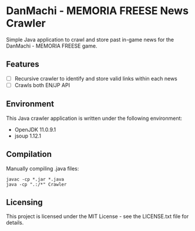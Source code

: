 # DanMachi - MEMORIA FREESE News Crawler

Simple Java application to crawl and store past in-game news for the DanMachi - MEMORIA FREESE game.


## Features
- [ ] Recursive crawler to identify and store valid links within each news
- [ ] Crawls both EN/JP API

## Environment
This Java crawler application is written under the following environment:
- OpenJDK 11.0.9.1
- jsoup 1.12.1


## Compilation
Manually compiling .java files:
```shell
javac -cp *.jar *.java
java -cp ".:/*" Crawler
```

## Licensing
This project is licensed under the MIT License - see the LICENSE.txt file for details.

